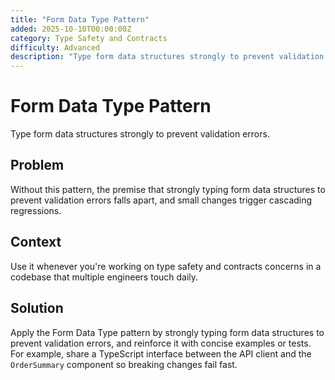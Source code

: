```yaml
---
title: "Form Data Type Pattern"
added: 2025-10-10T00:00:00Z
category: Type Safety and Contracts
difficulty: Advanced
description: "Type form data structures strongly to prevent validation errors."
---
```

# Form Data Type Pattern

Type form data structures strongly to prevent validation errors.

## Problem

Without this pattern, the premise that strongly typing form data structures to prevent validation errors falls apart, and small changes trigger cascading regressions.

## Context

Use it whenever you're working on type safety and contracts concerns in a codebase that multiple engineers touch daily.

## Solution

Apply the Form Data Type pattern by strongly typing form data structures to prevent validation errors, and reinforce it with concise examples or tests. For example, share a TypeScript interface between the API client and the `OrderSummary` component so breaking changes fail fast.

